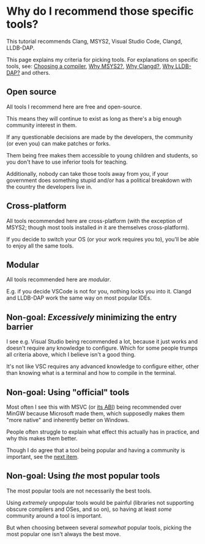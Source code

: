 # Why do I recommend those specific tools?

This tutorial recommends Clang, MSYS2, Visual Studio Code, Clangd, LLDB-DAP.

This page explains my criteria for picking tools. For explanations on specific tools, see: [Choosing a compiler](/articles/choosing_compiler_and_more.md), [Why MSYS2?](/articles/why_msys2.md), [Why Clangd?](/articles/why_clangd.md), [Why LLDB-DAP?](/articles/why_lldb_dap.md) and others.

## Open source

All tools I recommend here are free and open-source.

This means they will continue to exist as long as there's a big enough community interest in them.

If any questionable decisions are made by the developers, the community (or even you) can make patches or forks.

Them being free makes them accessible to young children and students, so you don't have to use inferior tools for teaching.

Additionally, nobody can take those tools away from you, if your government does something stupid and/or has a political breakdown with the country the developers live in.

## Cross-platform

All tools recommended here are cross-platform (with the exception of MSYS2; though most tools installed *in* it are themselves cross-platform).

If you decide to switch your OS (or your work requires you to), you'll be able to enjoy all the same tools.

## Modular

All tools recommended here are *modular*.

E.g. if you decide VSCode is not for you, nothing locks you into it. Clangd and LLDB-DAP work the same way on most popular IDEs.

## Non-goal: *Excessively* minimizing the entry barrier

I see e.g. Visual Studio being recommended a lot, because it just works and doesn't require any knowledge to configure. Which for some people trumps all criteria above, which I believe isn't a good thing.

It's not like VSC requires any advanced knowledge to configure either, other than knowing what is a terminal and how to compile in the terminal.

## Non-goal: Using "official" tools

Most often I see this with MSVC (or [its ABI](/articles/choosing_compiler_and_more.md)) being recommended over MinGW because Microsoft made them, which supposedly makes them "more native" and inherently better on Windows.

People often struggle to explain what effect this actually has in practice, and why this makes them better.

Though I do agree that a tool being popular and having a community is important, see the [next item](#non-goal-using-the-most-popular-tools).

## Non-goal: Using *the* most popular tools

The most popular tools are not necessarily the best tools.

Using *extremely* unpopular tools would be painful (libraries not supporting obscure compilers and OSes, and so on), so having at least *some* community around a tool is important.

But when choosing between several *somewhat* popular tools, picking the most popular one isn't always the best move.
